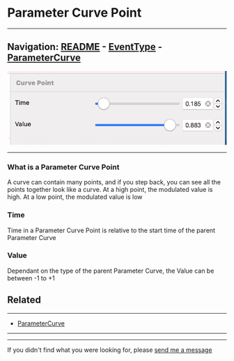 # Parameter Curve Point


---
Navigation: [README](README.md) - [EventType](EventType.md) - [ParameterCurve](ParameterCurve.md)
---






![Image](media/images/inspectorParameterCurvePoint.png)


---


### What is a Parameter Curve Point

A curve can contain many points, and if you step back, you can see all the points together look like a curve. At a high point, the modulated value is high. At a low point, the modulated value is low






### Time

Time in a Parameter Curve Point is relative to the start time of the parent Parameter Curve






### Value

Dependant on the type of the parent Parameter Curve, the Value can be between -1 to +1









## Related
---

- [ParameterCurve](ParameterCurve.md)

---


---

If you didn't find what you were looking for, please [send me a message](mailto:contact+help@haptrix.com)